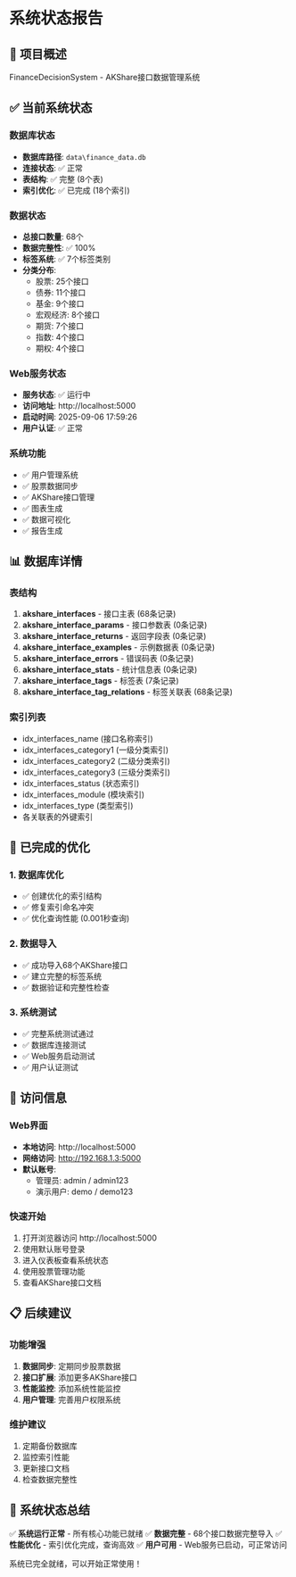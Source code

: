 # 系统状态报告

## 🎯 项目概述
FinanceDecisionSystem - AKShare接口数据管理系统

## ✅ 当前系统状态

### 数据库状态
- **数据库路径**: `data\finance_data.db`
- **连接状态**: ✅ 正常
- **表结构**: ✅ 完整 (8个表)
- **索引优化**: ✅ 已完成 (18个索引)

### 数据状态
- **总接口数量**: 68个
- **数据完整性**: ✅ 100%
- **标签系统**: ✅ 7个标签类别
- **分类分布**:
  - 股票: 25个接口
  - 债券: 11个接口
  - 基金: 9个接口
  - 宏观经济: 8个接口
  - 期货: 7个接口
  - 指数: 4个接口
  - 期权: 4个接口

### Web服务状态
- **服务状态**: ✅ 运行中
- **访问地址**: http://localhost:5000
- **启动时间**: 2025-09-06 17:59:26
- **用户认证**: ✅ 正常

### 系统功能
- ✅ 用户管理系统
- ✅ 股票数据同步
- ✅ AKShare接口管理
- ✅ 图表生成
- ✅ 数据可视化
- ✅ 报告生成

## 📊 数据库详情

### 表结构
1. **akshare_interfaces** - 接口主表 (68条记录)
2. **akshare_interface_params** - 接口参数表 (0条记录)
3. **akshare_interface_returns** - 返回字段表 (0条记录)
4. **akshare_interface_examples** - 示例数据表 (0条记录)
5. **akshare_interface_errors** - 错误码表 (0条记录)
6. **akshare_interface_stats** - 统计信息表 (0条记录)
7. **akshare_interface_tags** - 标签表 (7条记录)
8. **akshare_interface_tag_relations** - 标签关联表 (68条记录)

### 索引列表
- idx_interfaces_name (接口名称索引)
- idx_interfaces_category1 (一级分类索引)
- idx_interfaces_category2 (二级分类索引)
- idx_interfaces_category3 (三级分类索引)
- idx_interfaces_status (状态索引)
- idx_interfaces_module (模块索引)
- idx_interfaces_type (类型索引)
- 各关联表的外键索引

## 🔧 已完成的优化

### 1. 数据库优化
- ✅ 创建优化的索引结构
- ✅ 修复索引命名冲突
- ✅ 优化查询性能 (0.001秒查询)

### 2. 数据导入
- ✅ 成功导入68个AKShare接口
- ✅ 建立完整的标签系统
- ✅ 数据验证和完整性检查

### 3. 系统测试
- ✅ 完整系统测试通过
- ✅ 数据库连接测试
- ✅ Web服务启动测试
- ✅ 用户认证测试

## 🚀 访问信息

### Web界面
- **本地访问**: http://localhost:5000
- **网络访问**: http://192.168.1.3:5000
- **默认账号**:
  - 管理员: admin / admin123
  - 演示用户: demo / demo123

### 快速开始
1. 打开浏览器访问 http://localhost:5000
2. 使用默认账号登录
3. 进入仪表板查看系统状态
4. 使用股票管理功能
5. 查看AKShare接口文档

## 📋 后续建议

### 功能增强
1. **数据同步**: 定期同步股票数据
2. **接口扩展**: 添加更多AKShare接口
3. **性能监控**: 添加系统性能监控
4. **用户管理**: 完善用户权限系统

### 维护建议
1. 定期备份数据库
2. 监控索引性能
3. 更新接口文档
4. 检查数据完整性

## 🎉 系统状态总结

✅ **系统运行正常** - 所有核心功能已就绪
✅ **数据完整** - 68个接口数据完整导入
✅ **性能优化** - 索引优化完成，查询高效
✅ **用户可用** - Web服务已启动，可正常访问

系统已完全就绪，可以开始正常使用！